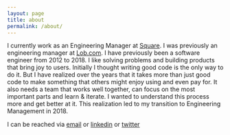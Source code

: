 ```yaml
---
layout: page
title: about
permalink: /about/
---
```


I currently work as an Engineering Manager at [Square](https://squareup.com). I was previously an engineering manager at [Lob.com](https://lob.com/). I have previously been a software engineer from 2012 to 2018. I like solving problems and building products that bring joy to users. Initially I thought writing good code is the only way to do it. But I have realized over the years that it takes more than just good code to make something that others might enjoy using and even pay for. It also needs a team that works well together, can focus on the most important parts and learn & iterate. I wanted to understand this process more and get better at it. This realization led to my transition to Engineering Management in 2018.

I can be reached via [email](mailto:vin2502@gmail.com) or [linkedin](https://www.linkedin.com/in/vinay-padmanabhi-91b19012/) or [twitter](https://twitter.com/vinay_pad)
